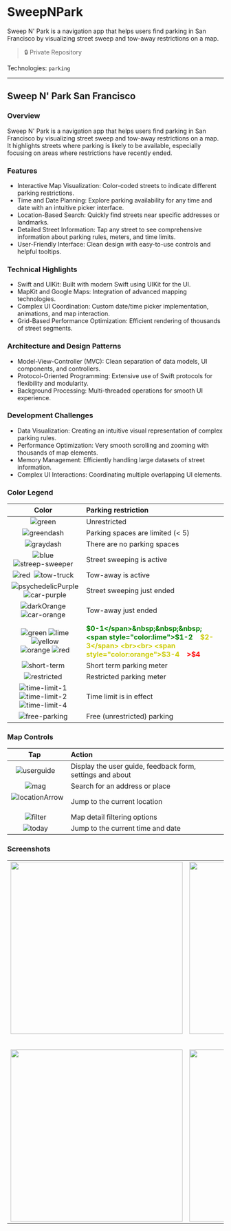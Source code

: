 # SweepNPark

Sweep N' Park is a navigation app that helps users find parking in San Francisco by visualizing street sweep and tow-away restrictions on a map.

> 🔒 Private Repository

Technologies: `parking`

---

## Sweep N' Park San Francisco

### Overview

Sweep N' Park is a navigation app that helps users find parking in San Francisco by visualizing street sweep and tow-away restrictions on a map. It highlights streets where parking is likely to be available, especially focusing on areas where restrictions have recently ended.

### Features

* Interactive Map Visualization: Color-coded streets to indicate different parking restrictions.
* Time and Date Planning: Explore parking availability for any time and date with an intuitive picker interface.
* Location-Based Search: Quickly find streets near specific addresses or landmarks.
* Detailed Street Information: Tap any street to see comprehensive information about parking rules, meters, and time limits.
* User-Friendly Interface: Clean design with easy-to-use controls and helpful tooltips.

### Technical Highlights

* Swift and UIKit: Built with modern Swift using UIKit for the UI.
* MapKit and Google Maps: Integration of advanced mapping technologies.
* Complex UI Coordination: Custom date/time picker implementation, animations, and map interaction.
* Grid-Based Performance Optimization: Efficient rendering of thousands of street segments.

### Architecture and Design Patterns

* Model-View-Controller (MVC): Clean separation of data models, UI components, and controllers.
* Protocol-Oriented Programming: Extensive use of Swift protocols for flexibility and modularity.
* Background Processing: Multi-threaded operations for smooth UI experience.

### Development Challenges

* Data Visualization: Creating an intuitive visual representation of complex parking rules.
* Performance Optimization: Very smooth scrolling and zooming with thousands of map elements.
* Memory Management: Efficiently handling large datasets of street information.
* Complex UI Interactions: Coordinating multiple overlapping UI elements.

### Color Legend

|                      Color&nbsp;&nbsp;                       | Parking restriction              |
| :----------------------------------------------------------: | :------------------------------- |
|           ![green](SweepNPark/Resources/LineLightGreen.png)&nbsp;&nbsp;           | Unrestricted                     |
|       ![greendash](SweepNPark/Resources/LineLightGreenDash.png)&nbsp;&nbsp;       | Parking spaces are limited (< 5) |
|        ![graydash](SweepNPark/Resources/LineLightGrayDash.png)&nbsp;&nbsp;        | There are no parking spaces      |
| ![blue](SweepNPark/Resources/LineBlue.png)&nbsp;&nbsp;![streep-sweeper](SweepNPark/Resources/PreviewStreetSweeper.png)&nbsp;&nbsp; | Street sweeping is active        |
| ![red](SweepNPark/Resources/LineRed.png)&nbsp;&nbsp;![tow-truck](SweepNPark/Resources/PreviewTowTruck.png)&nbsp;&nbsp; | Tow-away is active               |
| ![psychedelicPurple](SweepNPark/Resources/LinePsychedelicPurple.png)&nbsp;&nbsp;![car-purple](SweepNPark/Resources/HatchbackParkedPurple.png)&nbsp;&nbsp; | Street sweeping just ended       |
| ![darkOrange](SweepNPark/Resources/LineDarkishOrange.png)&nbsp;&nbsp;![car-orange](SweepNPark/Resources/HatchbackParkedOrange.png)&nbsp;&nbsp; | Tow-away just ended              |
|  |  |
| ![green](SweepNPark/Resources/ParkingMeterGreen.png) ![lime](SweepNPark/Resources/ParkingMeterLime.png) ![yellow](SweepNPark/Resources/ParkingMeterYellow.png) <br> ![orange](SweepNPark/Resources/ParkingMeterOrange.png) ![red](SweepNPark/Resources/ParkingMeterRed.png) | **<span style="color:green">$0-1</span>&nbsp;&nbsp;&nbsp; <span style="color:lime">$1-2</span>&nbsp;&nbsp;&nbsp; <span style="color:#CCCC00">$2-3</span> <br><br> <span style="color:orange">$3-4</span>&nbsp;&nbsp;&nbsp; <span style="color:red">&gt;$4</span>** |
| ![short-term](SweepNPark/Resources/ParkingMeterShortTerm.png)&nbsp;&nbsp; | Short term parking meter |
| ![restricted](SweepNPark/Resources/ParkingMeterRestricted.png)&nbsp;&nbsp; | Restricted parking meter |
| ![time-limit-1](SweepNPark/Resources/TimeLimit1.png)&nbsp;&nbsp;![time-limit-2](SweepNPark/Resources/TimeLimit2.png)&nbsp;&nbsp;![time-limit-4](SweepNPark/Resources/TimeLimit4.png)&nbsp;&nbsp; | Time limit is in effect          |
| ![free-parking](SweepNPark/Resources/FreeParking.png)&nbsp;&nbsp; | Free (unrestricted) parking        |

### Map Controls

|              Tap&nbsp;&nbsp;&nbsp;              | Action                                                    |
| :---------------------------------------------: | :-------------------------------------------------------- |
|  ![userguide](SweepNPark/Resources/UserGuideButton.png)&nbsp;&nbsp;  | Display the user guide, feedback form, settings and about |
|           ![mag](SweepNPark/Resources/Mag.png)&nbsp;&nbsp;           | Search for an address or place                            |
| ![locationArrow](SweepNPark/Resources/LocationArrow.png)&nbsp;&nbsp; | Jump to the current location                              |
|         ![filter](SweepNPark/Resources/Filter.png)&nbsp;&nbsp;       | Map detail filtering options                              |
|         ![today](SweepNPark/Resources/Today.png)&nbsp;&nbsp;         | Jump to the current time and date                         |

### Screenshots

<table>
  <tr>
    <td align="center"><img src="Media/AppStoreConnect/iPhone%206.5%20inch/Screenshots/Info.png" width="400"/></td>
    <td align="center"><img src="Media/AppStoreConnect/iPhone%206.5%20inch/Screenshots/Sweep.png" width=400"/></td>
  </tr>
  <tr><td colspan="2" style="height: 30px;"></td></tr>
  <tr>
    <td align="center"><img src="Media/AppStoreConnect/iPhone%206.5%20inch/Screenshots/Meters.png" width="400"/></td>
    <td align="center"><img src="Media/AppStoreConnect/iPhone%206.5%20inch/Screenshots/Tow-away.png" width="400"/></td>
  </tr>
</table>
